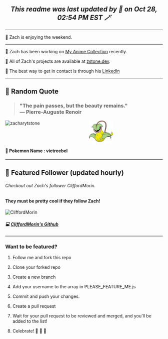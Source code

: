<h2 align="center" style="font-style: italic; font-weight: bold;">This readme was last updated by 🤖 on Oct 28, 02:54 PM EST 🪄 </h2></a>

---

🤖 Zach is enjoying the weekend.

---

🤖 Zach has been working on [My Anime Collection](https://github.com/ZacharyTStone/My-Anime-Collection) recently.

🤖 All of Zach's projects are available at [zstone.dev](https://www.zstone.dev/).

🤖 The best way to get in contact is through his [LinkedIn](https://www.linkedin.com/in/zacharystone42)

---

<!-- Add a Quotes section -->

## 🤖 Random Quote

<h3>
<blockquote>
  "The pain passes, but the beauty remains."
<br>— Pierre-Auguste Renoir
</blockquote>
</h3>

<div style="display: flex; flex-wrap: no-wrap; width: 100%; gap: 16px">
        <img width="50%" src="https://github-readme-streak-stats.herokuapp.com/?user=zacharytstone" alt="zacharytstone" />
    <img width="15%" class='poke-img' src='https://raw.githubusercontent.com/PokeAPI/sprites/master/sprites/pokemon/other/dream-world/71.svg' alt='victreebel'/>
</div>

#### 🤖 Pokemon Name : victreebel</span>

---

## 🤖 Featured Follower (updated hourly)

###### Checkout out Zach's follower CliffordMorin.

#### They must be pretty cool if they follow Zach!

<img style="width: 10%" class='github-img' src='https://avatars.githubusercontent.com/u/77898207?v=4' alt='CliffordMorin'/>

##### 💻 [CliffordMorin's Github](https://github.com/CliffordMorin)

---

### Want to be featured?

1. Follow me and fork this repo

2. Clone your forked repo

3. Create a new branch

4. Add your username to the array in PLEASE_FEATURE_ME.js

5. Commit and push your changes.

6. Create a pull request

7. Wait for your pull request to be reviewed and merged, and you'll be added to the list!

8. Celebrate! 🎉 🎉 🎉
